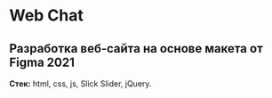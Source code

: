 # Web Chat

## Разработка веб-сайта на основе макета от Figma 2021

**Стек:** html, css, js, Slick Slider, jQuery.
